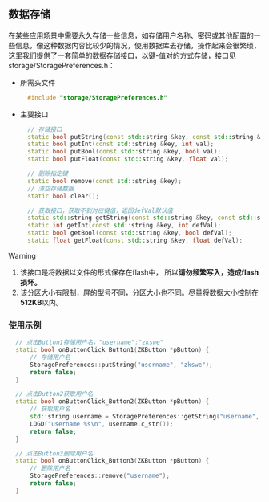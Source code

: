
## 数据存储

在某些应用场景中需要永久存储一些信息，如存储用户名称、密码或其他配置的一些信息，像这种数据内容比较少的情况，使用数据库去存储，操作起来会很繁琐，这里我们提供了一套简单的数据存储接口，以键-值对的方式存储，接口见storage/StoragePreferences.h：

* 所需头文件 
  ```c++
    #include "storage/StoragePreferences.h"
  ```

* 主要接口 

  ```c++
    // 存储接口
    static bool putString(const std::string &key, const std::string &val);
    static bool putInt(const std::string &key, int val);
    static bool putBool(const std::string &key, bool val);
    static bool putFloat(const std::string &key, float val);

    // 删除指定键
    static bool remove(const std::string &key);
    // 清空存储数据
    static bool clear();

    // 获取接口，获取不到对应键值，返回defVal默认值
    static std::string getString(const std::string &key, const std::string &defVal);
    static int getInt(const std::string &key, int defVal);
    static bool getBool(const std::string &key, bool defVal);
    static float getFloat(const std::string &key, float defVal);
  ```

> [!Warning]
>  1. 该接口是将数据以文件的形式保存在flash中， 所以**请勿频繁写入，造成flash损坏。**
>  2. 该分区大小有限制，屏的型号不同，分区大小也不同。尽量将数据大小控制在**512KB**以内。

### 使用示例  
 
  ```c++
    // 点击Button1存储用户名，"username":"zkswe"
    static bool onButtonClick_Button1(ZKButton *pButton) {
        // 存储用户名
        StoragePreferences::putString("username", "zkswe");
        return false;
    }

    // 点击Button2获取用户名
    static bool onButtonClick_Button2(ZKButton *pButton) {
        // 获取用户名
        std::string username = StoragePreferences::getString("username", "null");
        LOGD("username %s\n", username.c_str());
        return false;
    }

    // 点击Button3删除用户名
    static bool onButtonClick_Button3(ZKButton *pButton) {
        // 删除用户名
        StoragePreferences::remove("username");
        return false;
    }
  ```
